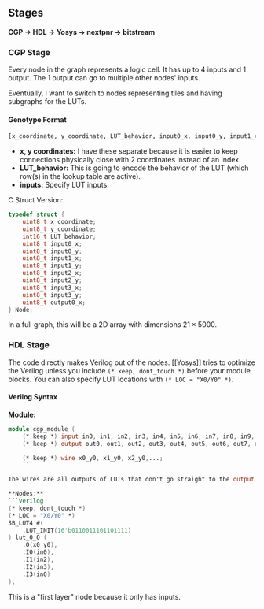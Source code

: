 ## Stages

**CGP $\rightarrow$ HDL $\rightarrow$ Yosys $\rightarrow$ nextpnr $\rightarrow$ bitstream**

### CGP Stage

Every node in the graph represents a logic cell. It has up to 4 inputs and 1 output. The 1 output can go to multiple other nodes' inputs.

Eventually, I want to switch to nodes representing tiles and having subgraphs for the LUTs.

#### Genotype Format

```python
[x_coordinate, y_coordinate, LUT_behavior, input0_x, input0_y, input1_x, input1_y, input2_x, input2_y, input3_x, input3_y, output0_x]
```

- **x, y coordinates:** I have these separate because it is easier to keep connections physically close with 2 coordinates instead of an index.
- **LUT_behavior:** This is going to encode the behavior of the LUT (which row(s) in the lookup table are active).
- **inputs:** Specify LUT inputs.

C Struct Version:

```C
typedef struct {
    uint8_t x_coordinate;
    uint8_t y_coordinate;
    int16_t LUT_behavior;
    uint8_t input0_x;
    uint8_t input0_y;
    uint8_t input1_x;
    uint8_t input1_y;
    uint8_t input2_x;
    uint8_t input2_y;
    uint8_t input3_x;
    uint8_t input3_y;
    uint8_t output0_x;
} Node;
```

In a full graph, this will be a 2D array with dimensions $21 \times 5000$.

### HDL Stage

The code directly makes Verilog out of the nodes. [[Yosys]] tries to optimize the Verilog unless you include `(* keep, dont_touch *)` before your module blocks. You can also specify LUT locations with `(* LOC = "X0/Y0" *)`.

#### Verilog Syntax

**Module:**
```verilog
module cgp_module (
    (* keep *) input in0, in1, in2, in3, in4, in5, in6, in7, in8, in9,
    (* keep *) output out0, out1, out2, out3, out4, out5, out6, out7, out8, out9);

    (* keep *) wire x0_y0, x1_y0, x2_y0,...;
    ```

The wires are all outputs of LUTs that don't go straight to the output tiles.

**Nodes:**
```verilog
(* keep, dont_touch *)
(* LOC = "X0/Y0" *)
SB_LUT4 #(
    .LUT_INIT(16'b0110011101101111)
) lut_0_0 (
    .O(x0_y0),
    .I0(in0),
    .I1(in2),
    .I2(in3),
    .I3(in0)
);
```

This is a "first layer" node because it only has inputs.
